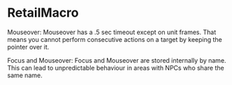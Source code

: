 # RetailMacro

Mouseover:
  Mouseover has a .5 sec timeout except on unit frames.
  That means you cannot perform consecutive actions on a target by keeping the pointer over it.
  
Focus and Mouseover:
  Focus and Mouseover are stored internally by name.
  This can lead to unpredictable behaviour in areas with NPCs who share the same name.
